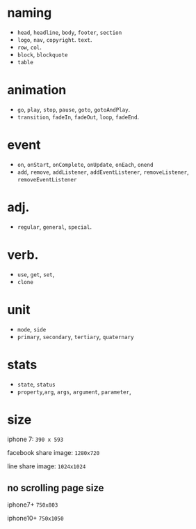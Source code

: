 # naming

- `head`, `headline`, `body`, `footer`, `section`
- `logo`, `nav`, `copyright`. `text`.
- `row`, `col`.
- `block`, `blockquote`
- `table`

# animation

- `go`, `play`, `stop`, `pause`, `goto`, `gotoAndPlay`.
- `transition`, `fadeIn`, `fadeOut`, `loop`, `fadeEnd`.

# event

- `on`, `onStart`, `onComplete`, `onUpdate`, `onEach`, `onend`
- `add`, `remove`, `addListener`, `addEventListener`, `removeListener`, `removeEventListener`

# adj.

- `regular`, `general`, `special`.

# verb.

- `use`, `get`, `set`,
- `clone`

# unit

- `mode`, `side`
- `primary`, `secondary`, `tertiary`, `quaternary`

# stats

- `state`, `status`
- `property`,`arg`, `args`, `argument`, `parameter`,

# size

iphone 7: `390 x 593`

facebook share image: `1280x720`

line share image: `1024x1024`

## no scrolling page size

iphone7+ `750x803`

iphone10+ `750x1050`
